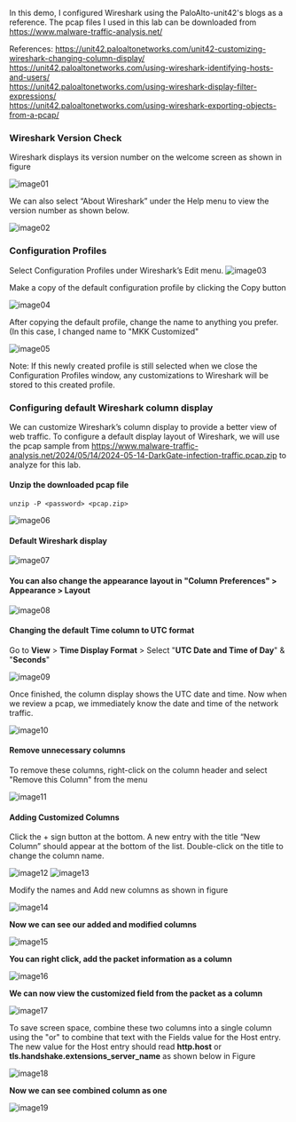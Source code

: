 In this demo, I configured Wireshark using the PaloAlto-unit42's blogs as a reference. The pcap files I used in this lab can be downloaded from https://www.malware-traffic-analysis.net/

References: 
https://unit42.paloaltonetworks.com/unit42-customizing-wireshark-changing-column-display/ </br>
https://unit42.paloaltonetworks.com/using-wireshark-identifying-hosts-and-users/ </br>
https://unit42.paloaltonetworks.com/using-wireshark-display-filter-expressions/ </br>
https://unit42.paloaltonetworks.com/using-wireshark-exporting-objects-from-a-pcap/ 

### Wireshark Version Check

Wireshark displays its version number on the welcome screen as shown in figure

![image01](https://github.com/user-attachments/assets/09e0025e-4970-4ca6-8abd-39814c729384)

We can also select “About Wireshark” under the Help menu to view the version number as shown below.

![image02](https://github.com/user-attachments/assets/9d84c344-f2c6-41d1-9579-64af95182b38)

### Configuration Profiles

Select Configuration Profiles under Wireshark’s Edit menu.
![image03](https://github.com/user-attachments/assets/91b1283a-7b3d-460a-bbed-aa2828d8ae6c)


Make a copy of the default configuration profile by clicking the Copy button

![image04](https://github.com/user-attachments/assets/29c3166b-055a-4a11-acf0-182426cc8201)


After copying the default profile, change the name to anything you prefer. (In this case, I changed name to "MKK Customized"

![image05](https://github.com/user-attachments/assets/ffcb0ce1-3bf8-4a5a-9ef2-e4bce444c104)

Note: If this newly created profile is still selected when we close the Configuration Profiles window, any customizations to Wireshark will be stored to this created profile.

### Configuring default Wireshark column display

We can customize Wireshark’s column display to provide a better view of web traffic. To configure a default display layout of Wireshark, we will use the pcap sample from https://www.malware-traffic-analysis.net/2024/05/14/2024-05-14-DarkGate-infection-traffic.pcap.zip to analyze for this lab.

#### **Unzip the downloaded pcap file**

```
unzip -P <password> <pcap.zip>
```

![image06](https://github.com/user-attachments/assets/08cb8853-6ee5-4907-bf5a-693152ff5ee2)

#### **Default Wireshark display**

![image07](https://github.com/user-attachments/assets/2abddd9e-fca7-44be-af49-c51341fde3f2)

#### You can also change the appearance layout in "**Column Preferences**" > **Appearance** > **Layout** 

![image08](https://github.com/user-attachments/assets/1721771c-2dfa-42dc-851c-84780bac1924)

#### **Changing the default Time column to UTC format**

Go to **View** > **Time Display Format** > Select "**UTC Date and Time of Day**" & "**Seconds**"

![image09](https://github.com/user-attachments/assets/737edc18-fc9f-4768-9efd-025caa5ae895)

Once finished, the column display shows the UTC date and time. Now when we review a pcap, we immediately know the date and time of the network traffic.

![image10](https://github.com/user-attachments/assets/9b59ea03-1933-4a3f-a2f2-8245f5de4a33)


#### **Remove unnecessary columns**

To remove these columns, right-click on the column header and select "Remove this Column" from the menu

![image11](https://github.com/user-attachments/assets/dea462ac-b33a-48a4-8218-0ace141513b6)


#### **Adding Customized Columns**

Click the + sign button at the bottom. A new entry with the title “New Column” should appear at the bottom of the list. Double-click on the title to change the column name.

![image12](https://github.com/user-attachments/assets/681dbdd5-d206-433b-9054-c76c93c05a8f)
![image13](https://github.com/user-attachments/assets/c87514cb-9eed-4c2c-8101-f2ac177dc857)


Modify the names and Add new columns as shown in figure

![image14](https://github.com/user-attachments/assets/e22e833a-7ac7-4dbf-b2c5-8a671509d13c)


**Now we can see our added and modified columns**

![image15](https://github.com/user-attachments/assets/58674a95-c250-478f-b47c-49ca889060f6)


**You can right click, add the packet information as a column**

![image16](https://github.com/user-attachments/assets/f843512b-7d1f-4421-ae5a-a7bf0c0edfc1)


**We can now view the customized field from the packet as a column**

![image17](https://github.com/user-attachments/assets/4bfb95af-ab56-4197-9789-4d49f8b11f8e)


To save screen space, combine these two columns into a single column using the "or" to combine that text with the Fields value for the Host entry. The new value for the Host entry should read **http.host** or **tls.handshake.extensions_server_name** as shown below in Figure

![image18](https://github.com/user-attachments/assets/084b7569-6869-447e-ae08-c07f5773c6e9)

**Now we can see combined column as one**

![image19](https://github.com/user-attachments/assets/38f3182f-948d-4af7-8000-3f1a018511cc)

